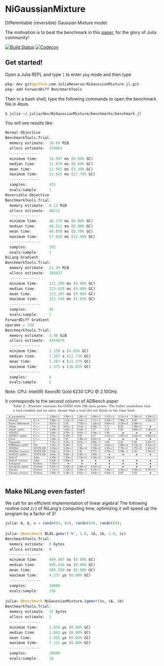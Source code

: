 # NiGaussianMixture

Differentiable (reversible) Gaussian Mixture model.

The motivation is to beat the benchmark in this [paper](https://arxiv.org/abs/1807.10129), for the glory of Julia community!

[![Build Status](https://travis-ci.com/JuliaReverse/NiGaussianMixture.jl.svg?branch=master)](https://travis-ci.com/JuliaReverse/NiGaussianMixture.jl)
[![Codecov](https://codecov.io/gh/JuliaReverse/NiGaussianMixture.jl/branch/master/graph/badge.svg)](https://codecov.io/gh/JuliaReverse/NiGaussianMixture.jl)

## Get started!

Open a Julia REPL and type `]` to enter `pkg` mode and then type
```julia pkg
pkg> dev git@github.com:JuliaReverse/NiGaussianMixture.jl.git
pkg> add ForwardDiff BenchmarkTools
```

Then in a bash shell, type the following commands to open the benchmark file in Atom.
```bash
$ julia ~/.julia/dev/NiGaussianMixture/benchmarks/benchmark.jl
```

You will see results like:
```julia repl
Normal Objective
BenchmarkTools.Trial:
  memory estimate:  18.69 MiB
  allocs estimate:  159061
  --------------
  minimum time:     10.997 ms (0.00% GC)
  median time:      11.079 ms (0.00% GC)
  mean time:        11.502 ms (3.30% GC)
  maximum time:     21.625 ms (27.79% GC)
  --------------
  samples:          435
  evals/sample:     1
Reversible Objective
BenchmarkTools.Trial:
  memory estimate:  8.13 MiB
  allocs estimate:  80211
  --------------
  minimum time:     48.270 ms (0.00% GC)
  median time:      48.512 ms (0.00% GC)
  mean time:        49.078 ms (0.70% GC)
  maximum time:     57.010 ms (12.90% GC)
  --------------
  samples:          102
  evals/sample:     1
NiLang Gradient
BenchmarkTools.Trial:
  memory estimate:  21.48 MiB
  allocs estimate:  160427
  --------------
  minimum time:     111.399 ms (0.00% GC)
  median time:      113.629 ms (0.00% GC)
  mean time:        113.397 ms (0.86% GC)
  maximum time:     122.746 ms (5.65% GC)
  --------------
  samples:          45
  evals/sample:     1
ForwardDiff Gradient
nparams = 330
BenchmarkTools.Trial:
  memory estimate:  3.40 GiB
  allocs estimate:  4454076
  --------------
  minimum time:     1.159 s (4.83% GC)
  median time:      1.267 s (11.73% GC)
  mean time:        1.267 s (11.57% GC)
  maximum time:     1.375 s (16.82% GC)
  --------------
  samples:          4
  evals/sample:     1
```

Note: CPU: Intel(R) Xeon(R) Gold 6230 CPU @ 2.10GHz.

It corresponds to the second column of ADBench paper
![ADBench](benchmarks/adbench.png)

## Make NiLang even faster!
We call for an efficient implementation of linear algebra!
The following routine cost `2/3` of NiLang's computing time, optimizing it will speed up the program by a factor of 2!

```julia
julia> A, b, v = randn(64, 64), randn(64), randn(64);

julia> @benchmark BLAS.gemv!('N', 1.0, $A, $b, 1.0, $v)
BenchmarkTools.Trial:
  memory estimate:  0 bytes
  allocs estimate:  0
  --------------
  minimum time:     499.487 ns (0.00% GC)
  median time:      585.426 ns (0.00% GC)
  mean time:        589.599 ns (0.00% GC)
  maximum time:     4.237 μs (0.00% GC)
  --------------
  samples:          10000
  evals/sample:     195

julia> @benchmark NiGaussianMixture.igemv!($v, $A, $b)
BenchmarkTools.Trial:
  memory estimate:  32 bytes
  allocs estimate:  1
  --------------
  minimum time:     1.834 μs (0.00% GC)
  median time:      1.863 μs (0.00% GC)
  mean time:        1.955 μs (0.00% GC)
  maximum time:     7.121 μs (0.00% GC)
  --------------
  samples:          10000
  evals/sample:     10
```
